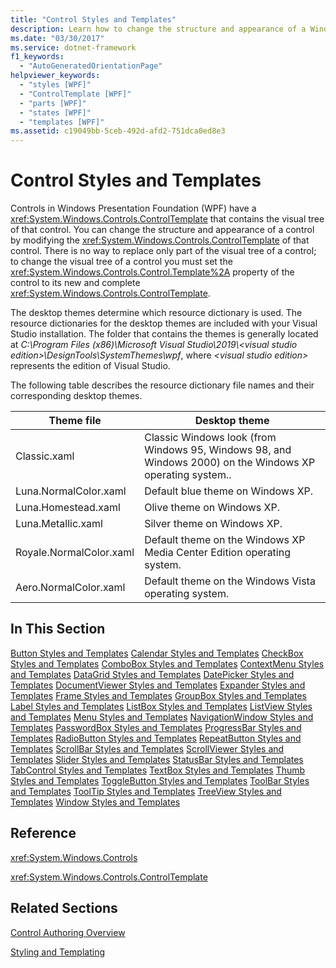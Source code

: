 ```yaml
---
title: "Control Styles and Templates"
description: Learn how to change the structure and appearance of a Windows Presentation Foundation control by modifying the ControlTemplate of that control.
ms.date: "03/30/2017"
ms.service: dotnet-framework
f1_keywords: 
  - "AutoGeneratedOrientationPage"
helpviewer_keywords: 
  - "styles [WPF]"
  - "ControlTemplate [WPF]"
  - "parts [WPF]"
  - "states [WPF]"
  - "templates [WPF]"
ms.assetid: c19049bb-5ceb-492d-afd2-751dca0ed8e3
---
```

# Control Styles and Templates

Controls in Windows Presentation Foundation (WPF) have a <xref:System.Windows.Controls.ControlTemplate> that contains the visual tree of that control. You can change the structure and appearance of a control by modifying the <xref:System.Windows.Controls.ControlTemplate> of that control. There is no way to replace only part of the visual tree of a control; to change the visual tree of a control you must set the <xref:System.Windows.Controls.Control.Template%2A> property of the control to its new and complete <xref:System.Windows.Controls.ControlTemplate>.

The desktop themes determine which resource dictionary is used. The resource dictionaries for the desktop themes are included with your Visual Studio installation. The folder that contains the themes is generally located at _C:\\Program Files (x86)\\Microsoft Visual Studio\\2019\\\<visual studio edition>\\DesignTools\\SystemThemes\\wpf_, where _\<visual studio edition>_ represents the edition of Visual Studio.

The following table describes the resource dictionary file names and their corresponding desktop themes.

|Theme file|Desktop theme|
|----------------|-------------------|
|Classic.xaml|Classic Windows look (from Windows 95, Windows 98, and Windows 2000) on the Windows XP operating system..|
|Luna.NormalColor.xaml|Default blue theme on Windows XP.|
|Luna.Homestead.xaml|Olive theme on Windows XP.|
|Luna.Metallic.xaml|Silver theme on Windows XP.|
|Royale.NormalColor.xaml|Default theme on the Windows XP Media Center Edition operating system.|
|Aero.NormalColor.xaml|Default theme on the Windows Vista operating system.|

## In This Section

[Button Styles and Templates](button-styles-and-templates.md)
[Calendar Styles and Templates](calendar-styles-and-templates.md)
[CheckBox Styles and Templates](checkbox-styles-and-templates.md)
[ComboBox Styles and Templates](combobox-styles-and-templates.md)
[ContextMenu Styles and Templates](contextmenu-styles-and-templates.md)
[DataGrid Styles and Templates](datagrid-styles-and-templates.md)
[DatePicker Styles and Templates](datepicker-styles-and-templates.md)
[DocumentViewer Styles and Templates](documentviewer-styles-and-templates.md)
[Expander Styles and Templates](expander-styles-and-templates.md)
[Frame Styles and Templates](frame-styles-and-templates.md)
[GroupBox Styles and Templates](groupbox-styles-and-templates.md)
[Label Styles and Templates](label-styles-and-templates.md)
[ListBox Styles and Templates](listbox-styles-and-templates.md)
[ListView Styles and Templates](listview-styles-and-templates.md)
[Menu Styles and Templates](menu-styles-and-templates.md)
[NavigationWindow Styles and Templates](navigationwindow-styles-and-templates.md)
[PasswordBox Styles and Templates](passwordbox-styles-and-templates.md)
[ProgressBar Styles and Templates](progressbar-styles-and-templates.md)
[RadioButton Styles and Templates](radiobutton-styles-and-templates.md)
[RepeatButton Styles and Templates](repeatbutton-styles-and-templates.md)
[ScrollBar Styles and Templates](scrollbar-styles-and-templates.md)
[ScrollViewer Styles and Templates](scrollviewer-styles-and-templates.md)
[Slider Styles and Templates](slider-styles-and-templates.md)
[StatusBar Styles and Templates](statusbar-styles-and-templates.md)
[TabControl Styles and Templates](tabcontrol-styles-and-templates.md)
[TextBox Styles and Templates](textbox-styles-and-templates.md)
[Thumb Styles and Templates](thumb-styles-and-templates.md)
[ToggleButton Styles and Templates](togglebutton-styles-and-templates.md)
[ToolBar Styles and Templates](toolbar-styles-and-templates.md)
[ToolTip Styles and Templates](tooltip-styles-and-templates.md)
[TreeView Styles and Templates](treeview-styles-and-templates.md)
[Window Styles and Templates](window-styles-and-templates.md)

## Reference

<xref:System.Windows.Controls>

<xref:System.Windows.Controls.ControlTemplate>

## Related Sections

[Control Authoring Overview](control-authoring-overview.md)

[Styling and Templating](styles-templates-overview.md)
